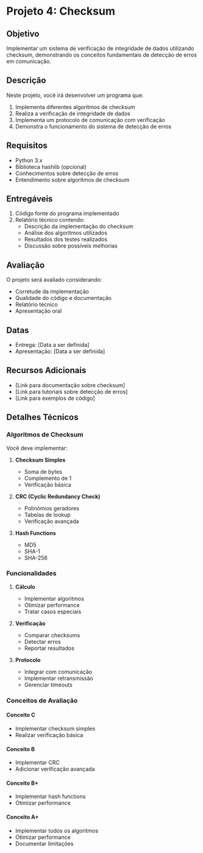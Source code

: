 # Projeto 4: Checksum

## Objetivo

Implementar um sistema de verificação de integridade de dados utilizando checksum, demonstrando os conceitos fundamentais de detecção de erros em comunicação.

## Descrição

Neste projeto, você irá desenvolver um programa que:

1. Implementa diferentes algoritmos de checksum
2. Realiza a verificação de integridade de dados
3. Implementa um protocolo de comunicação com verificação
4. Demonstra o funcionamento do sistema de detecção de erros

## Requisitos

- Python 3.x
- Biblioteca hashlib (opcional)
- Conhecimentos sobre detecção de erros
- Entendimento sobre algoritmos de checksum

## Entregáveis

1. Código fonte do programa implementado
2. Relatório técnico contendo:
   - Descrição da implementação do checksum
   - Análise dos algoritmos utilizados
   - Resultados dos testes realizados
   - Discussão sobre possíveis melhorias

## Avaliação

O projeto será avaliado considerando:

- Corretude da implementação
- Qualidade do código e documentação
- Relatório técnico
- Apresentação oral

## Datas

- Entrega: [Data a ser definida]
- Apresentação: [Data a ser definida]

## Recursos Adicionais

- [Link para documentação sobre checksum]
- [Link para tutoriais sobre detecção de erros]
- [Link para exemplos de código]

## Detalhes Técnicos

### Algoritmos de Checksum

Você deve implementar:

1. **Checksum Simples**
   - Soma de bytes
   - Complemento de 1
   - Verificação básica

2. **CRC (Cyclic Redundancy Check)**
   - Polinômios geradores
   - Tabelas de lookup
   - Verificação avançada

3. **Hash Functions**
   - MD5
   - SHA-1
   - SHA-256

### Funcionalidades

1. **Cálculo**
   - Implementar algoritmos
   - Otimizar performance
   - Tratar casos especiais

2. **Verificação**
   - Comparar checksums
   - Detectar erros
   - Reportar resultados

3. **Protocolo**
   - Integrar com comunicação
   - Implementar retransmissão
   - Gerenciar timeouts

### Conceitos de Avaliação

#### Conceito C
- Implementar checksum simples
- Realizar verificação básica

#### Conceito B
- Implementar CRC
- Adicionar verificação avançada

#### Conceito B+
- Implementar hash functions
- Otimizar performance

#### Conceito A+
- Implementar todos os algoritmos
- Otimizar performance
- Documentar limitações

